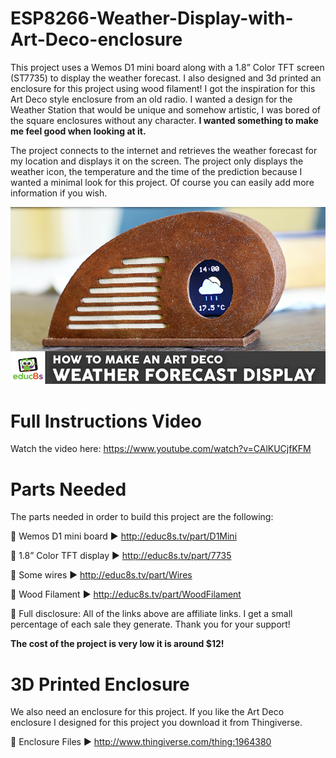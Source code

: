 # ESP8266-Weather-Display-with-Art-Deco-enclosure

This project uses a Wemos D1 mini board along with a 1.8” Color TFT screen (ST7735) to display the weather forecast. I also designed and 3d printed an enclosure for this project using wood filament! I got the inspiration for this Art Deco style enclosure from an old radio. I wanted a design for the Weather Station that would be unique and somehow artistic, I was bored of the square enclosures without any character. <b>I wanted something to make me feel good when looking at it.</b>

The project connects to the internet and retrieves the weather forecast for my location and displays it on the screen. The project only displays the weather icon, the temperature and the time of the prediction because I wanted a minimal look for this project. Of course you can easily add more information if you wish.

<p align="center">
  <img src="preview.png" alt="Final Result" width="640">
</p>

# Full Instructions Video

Watch the video here: https://www.youtube.com/watch?v=CAlKUCjfKFM

# Parts Needed

The parts needed in order to build this project are the following:

🛒 Wemos D1 mini board ▶ http://educ8s.tv/part/D1Mini

🛒 1.8” Color TFT display ▶ http://educ8s.tv/part/7735

🛒 Some wires ▶ http://educ8s.tv/part/Wires

🛒 Wood Filament ▶ http://educ8s.tv/part/WoodFilament

💖 Full disclosure: All of the links above are affiliate links. I get a small percentage of each sale they generate. Thank you for your support!

<b>The cost of the project is very low it is around $12!</b>

# 3D Printed Enclosure

We also need an enclosure for this project. If you like the Art Deco enclosure I designed for this project you download it from Thingiverse.

🔗 Enclosure Files ▶ http://www.thingiverse.com/thing:1964380
